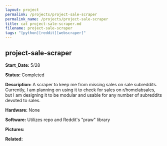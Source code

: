 ```yaml
---
layout: project
permalink: /projects/project-sale-scraper
permalink_name: /projects/project-sale-scraper
title: cat project-sale-scraper.md
filename: project-sale-scraper
tags: "[python][reddit][webscraper]"
---
```

## project-sale-scraper

**Start_Date:** 5/28

**Status:** Completed

**Description:** A scraper to keep me from missing sales on sale subreddits. Currently, I am planning on using it to check for sales on r/homelabsales, but I am designing it to be modular and usable for any number of subreddits devoted to sales.

**Hardware:** None

**Software:** Utilizes repo and Reddit's "praw" library

**Pictures:**

**Related:**
